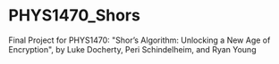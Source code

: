 # PHYS1470_Shors
Final Project for PHYS1470:
"Shor’s Algorithm: Unlocking a New Age of Encryption", by Luke Docherty, Peri Schindelheim, and Ryan Young 
